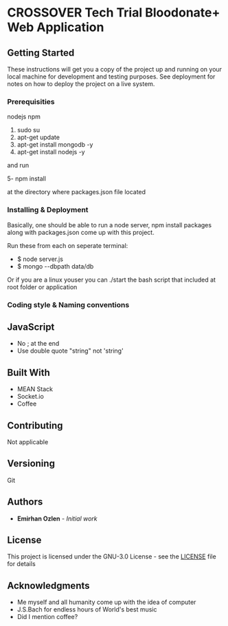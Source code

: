 # CROSSOVER Tech Trial Bloodonate+ Web Application

## Getting Started

These instructions will get you a copy of the project up and running on your local machine for development and testing purposes. See deployment for notes on how to deploy the project on a live system.

### Prerequisities

nodejs npm

1. sudo su
2. apt-get update
3. apt-get install mongodb -y
4. apt-get install nodejs -y

and run

5- npm install

at the directory where packages.json file located

### Installing & Deployment

Basically, one should be able to run a node server, npm install packages along with packages.json come up with this project.

Run these from each on seperate terminal:

* $ node server.js
* $ mongo --dbpath data/db

Or if you are a linux youser you can ./start the bash script that included at root folder or application

### Coding style & Naming conventions

JavaScript
----------

* No ; at the end
* Use double quote "string" not 'string'

## Built With

* MEAN Stack
* Socket.io
* Coffee

## Contributing

Not applicable

## Versioning

Git

## Authors

* **Emirhan Ozlen** - *Initial work*

## License

This project is licensed under the GNU-3.0 License - see the [LICENSE](LICENSE) file for details

## Acknowledgments

* Me myself and all humanity come up with the idea of computer
* J.S.Bach for endless hours of World's best music
* Did I mention coffee?

